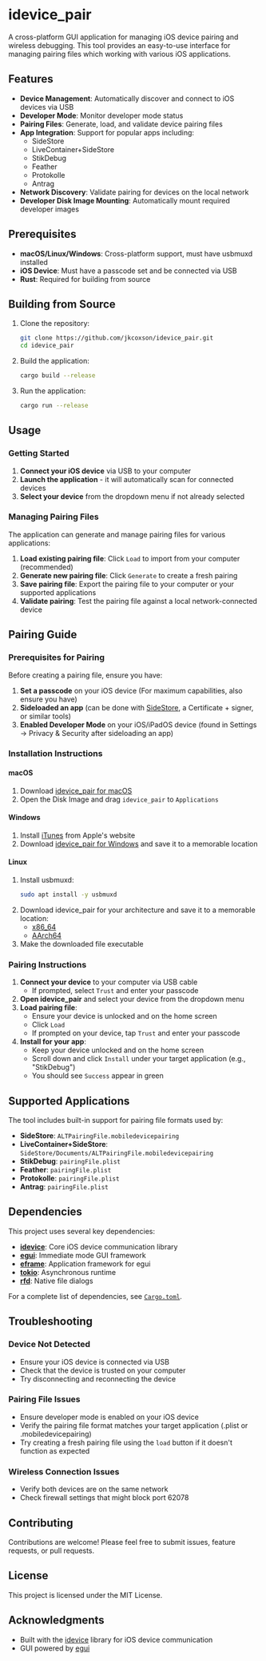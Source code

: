 # idevice_pair

A cross-platform GUI application for managing iOS device pairing and wireless debugging. This tool provides an easy-to-use interface for managing pairing files which working with various iOS applications.

## Features

- **Device Management**: Automatically discover and connect to iOS devices via USB
- **Developer Mode**: Monitor developer mode status
- **Pairing Files**: Generate, load, and validate device pairing files
- **App Integration**: Support for popular apps including:
  - SideStore
  - LiveContainer+SideStore
  - StikDebug
  - Feather
  - Protokolle
  - Antrag
- **Network Discovery**: Validate pairing for devices on the local network
- **Developer Disk Image Mounting**: Automatically mount required developer images

## Prerequisites

- **macOS/Linux/Windows**: Cross-platform support, must have usbmuxd installed
- **iOS Device**: Must have a passcode set and be connected via USB
- **Rust**: Required for building from source

## Building from Source

1. Clone the repository:
   ```bash
   git clone https://github.com/jkcoxson/idevice_pair.git
   cd idevice_pair
   ```

2. Build the application:
   ```bash
   cargo build --release
   ```

3. Run the application:
   ```bash
   cargo run --release
   ```

## Usage

### Getting Started

1. **Connect your iOS device** via USB to your computer
2. **Launch the application** - it will automatically scan for connected devices
3. **Select your device** from the dropdown menu if not already selected

### Managing Pairing Files

The application can generate and manage pairing files for various applications:

1. **Load existing pairing file**: Click `Load` to import from your computer (recommended)
2. **Generate new pairing file**: Click `Generate` to create a fresh pairing
3. **Save pairing file**: Export the pairing file to your computer or your supported applications
4. **Validate pairing**: Test the pairing file against a local network-connected device

## Pairing Guide

### Prerequisites for Pairing

Before creating a pairing file, ensure you have:

1. **Set a passcode** on your iOS device
(For maximum capabilities, also ensure you have)
2. **Sideloaded an app** (can be done with [SideStore](https://sidestore.io/), a  Certificate + signer, or similar tools)
3. **Enabled Developer Mode** on your iOS/iPadOS device (found in Settings → Privacy & Security after sideloading an app)

### Installation Instructions

#### macOS
1. Download [idevice_pair for macOS](https://github.com/jkcoxson/idevice_pair/releases/latest/download/idevice_pair--macos-universal.dmg)
2. Open the Disk Image and drag `idevice_pair` to `Applications`

#### Windows
1. Install [iTunes](https://apple.com/itunes/download/win64) from Apple's website
2. Download [idevice_pair for Windows](https://github.com/jkcoxson/idevice_pair/releases/latest/download/idevice_pair--windows-x86_64.exe) and save it to a memorable location

#### Linux
1. Install usbmuxd: 
   ```bash
   sudo apt install -y usbmuxd
   ```
2. Download idevice_pair for your architecture and save it to a memorable location:
   - [x86_64](https://github.com/jkcoxson/idevice_pair/releases/latest/download/idevice_pair--linux-x86_64.AppImage)
   - [AArch64](https://github.com/jkcoxson/idevice_pair/releases/latest/download/idevice_pair--linux-aarch64.AppImage)
3. Make the downloaded file executable

### Pairing Instructions

1. **Connect your device** to your computer via USB cable
   - If prompted, select `Trust` and enter your passcode
2. **Open idevice_pair** and select your device from the dropdown menu
3. **Load pairing file**: 
   - Ensure your device is unlocked and on the home screen
   - Click `Load`
   - If prompted on your device, tap `Trust` and enter your passcode
4. **Install for your app**:
   - Keep your device unlocked and on the home screen
   - Scroll down and click `Install` under your target application (e.g., "StikDebug")
   - You should see `Success` appear in green

## Supported Applications

The tool includes built-in support for pairing file formats used by:

- **SideStore**: `ALTPairingFile.mobiledevicepairing`
- **LiveContainer+SideStore**: `SideStore/Documents/ALTPairingFile.mobiledevicepairing`
- **StikDebug**: `pairingFile.plist`
- **Feather**: `pairingFile.plist`
- **Protokolle**: `pairingFile.plist`
- **Antrag**: `pairingFile.plist`

## Dependencies

This project uses several key dependencies:

- **[idevice](https://crates.io/crates/idevice)**: Core iOS device communication library
- **[egui](https://crates.io/crates/egui)**: Immediate mode GUI framework
- **[eframe](https://crates.io/crates/eframe)**: Application framework for egui
- **[tokio](https://crates.io/crates/tokio)**: Asynchronous runtime
- **[rfd](https://crates.io/crates/rfd)**: Native file dialogs

For a complete list of dependencies, see [`Cargo.toml`](Cargo.toml).

## Troubleshooting

### Device Not Detected
- Ensure your iOS device is connected via USB
- Check that the device is trusted on your computer
- Try disconnecting and reconnecting the device

### Pairing File Issues
- Ensure developer mode is enabled on your iOS device
- Verify the pairing file format matches your target application (.plist or .mobiledevicepairing)
- Try creating a fresh pairing file using the `load` button if it doesn't function as expected
  
### Wireless Connection Issues
- Verify both devices are on the same network
- Check firewall settings that might block port 62078

## Contributing

Contributions are welcome! Please feel free to submit issues, feature requests, or pull requests.

## License

This project is licensed under the MIT License.

## Acknowledgments

- Built with the [idevice](https://crates.io/crates/idevice) library for iOS device communication
- GUI powered by [egui](https://github.com/emilk/egui)
